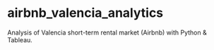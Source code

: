 # airbnb_valencia_analytics
Analysis of Valencia short-term rental market (Airbnb) with Python &amp; Tableau.
